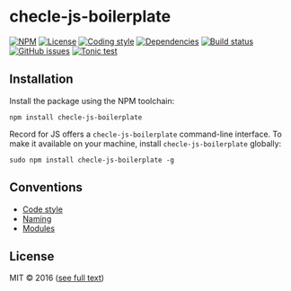 # checle-js-boilerplate

[![NPM](https://img.shields.io/npm/v/checle-js-boilerplate.svg?maxAge=2592000&style=flat-square)](https://www.npmjs.com/package/checle-js-boilerplate)
[![License](https://img.shields.io/npm/l/checle-js-boilerplate.svg?style=flat-square)](https://github.com/checle/checle-js-boilerplate/blob/master/LICENSE)
[![Coding style](https://img.shields.io/badge/code%20style-standard-blue.svg?style=flat-square)](http://standardjs.com/)
[![Dependencies](https://img.shields.io/david/checle/checle-js-boilerplate.svg?maxAge=2592000&style=flat-square)](https://david-dm.org/checle/checle-js-boilerplate)
[![Build status](https://img.shields.io/travis/checle/checle-js-boilerplate/master.svg?style=flat-square)](https://travis-ci.org/checle/checle-js-boilerplate)
[![GitHub issues](https://img.shields.io/github/issues/checle/checle-js-boilerplate.svg?style=flat-square)](https://github.com/checle/checle-js-boilerplate/issues)
[![Tonic test](https://img.shields.io/badge/npm-test-brightgreen.svg?style=flat-square)](https://tonicdev.com/npm/checle-js-boilerplate)

## Installation

Install the package using the NPM toolchain:

    npm install checle-js-boilerplate

Record for JS offers a `checle-js-boilerplate` command-line interface. To make it available on your machine, install `checle-js-boilerplate` globally:

    sudo npm install checle-js-boilerplate -g

## Conventions

* [Code style](https://github.com/feross/standard/blob/master/RULES.md)
* [Naming](https://github.com/Microsoft/TypeScript/wiki/Coding-guidelines)
* [Modules](https://github.com/mattdesl/module-best-practices)

## License

MIT © 2016 ([see full text](./LICENSE))
